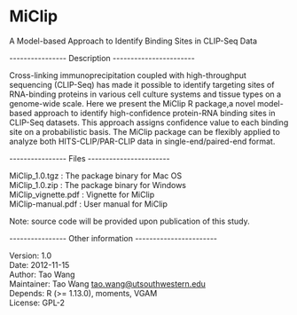 MiClip
======

A Model-based Approach to Identify Binding Sites in CLIP-Seq Data  

----------------  Description  -----------------------

Cross-linking immunoprecipitation coupled with high-throughput sequencing (CLIP-Seq) has made it possible to identify targeting sites of RNA-binding proteins in various cell culture systems and tissue types on a genome-wide scale. Here we present the MiClip R package,a novel model-based approach to identify high-confidence protein-RNA binding sites in CLIP-Seq datasets. This approach assigns confidence value to each binding site on a probabilistic basis. The MiClip package can be flexibly applied to analyze both HITS-CLIP/PAR-CLIP data in single-end/paired-end format.  

----------------  Files  -----------------------  

MiClip_1.0.tgz : The package binary for Mac OS  
MiClip_1.0.zip : The package binary for Windows  
MiClip_vignette.pdf : Vignette for MiClip  
MiClip-manual.pdf : User manual for MiClip  

Note: source code will be provided upon publication of this study.  

----------------  Other information  -----------------------  

Version: 1.0  
Date: 2012-11-15  
Author: Tao Wang  
Maintainer: Tao Wang <tao.wang@utsouthwestern.edu>  
Depends: R (>= 1.13.0), moments, VGAM  
License: GPL-2  
